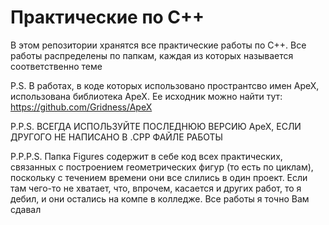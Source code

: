 # Практические по C++
В этом репозитории хранятся все практические работы по C++. Все работы распределены по папкам, каждая из которых называется соответственно теме

P.S. В работах, в коде которых использовано пространтсво имен ApeX, использована библиотека ApeX. Ее исходник можно найти тут: https://github.com/Gridness/ApeX

P.P.S. ВСЕГДА ИСПОЛЬЗУЙТЕ ПОСЛЕДНЮЮ ВЕРСИЮ ApeX, ЕСЛИ ДРУГОГО НЕ НАПИСАНО В .CPP ФАЙЛЕ РАБОТЫ

P.P.P.S. Папка Figures содержит в себе код всех практических, связанных с построением геометрических фигур (то есть по циклам), поскольку с течением времени они все слились в один проект. Если там чего-то не хватает, что, впрочем, касается и других работ, то я дебил, и они остались на компе в колледже. Все работы я точно Вам сдавал
